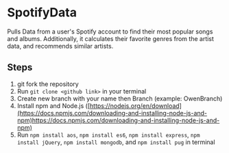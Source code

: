 # SpotifyData
Pulls Data from a user's Spotify account to find their most popular songs and albums.
Additionally, it calculates their favorite genres from the artist data, and recommends similar artists.

## Steps
1. git fork the repository
2. Run `git clone <github link>` in your terminal
3. Create new branch with your name then Branch (example: OwenBranch)
4. Install npm and Node.js ([https://nodejs.org/en/download](https://docs.npmjs.com/downloading-and-installing-node-js-and-npm)https://docs.npmjs.com/downloading-and-installing-node-js-and-npm)
5. Run `npm install aos`, `npm install es6`, `npm install express`, `npm install jQuery`, `npm install mongodb`, and `npm install pug` in terminal
